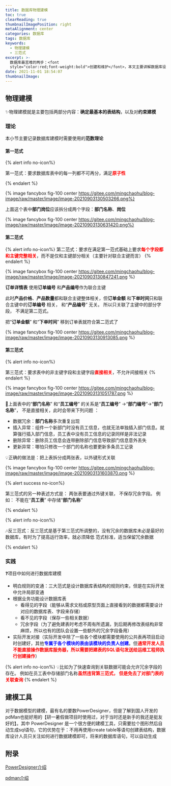 ```yaml
---
title: 数据库物理建模
toc: true
clearReading: true
thumbnailImagePosition: right
metaAlignment: center
categories: 数据库
tags: 数据库
keywords:
  - 物理建模
  - 三范式
excerpt: >-
  数据库最苦难的两步：<font
  style="color:red;font-weight:bold">创建和维护</font>，本文主要讲解数据库设计应当遵从的规则，并推荐常用的物理建模工具
date: 2021-11-01 18:54:07
thumbnailImage:
---
```

<!-- toc -->



## 物理建模

:sparkles:物理建模就是主要包括两部分内容：**确定最基本的表结构**，以及对**约束建模**

### 理论

本小节主要记录数据库建模时需要使用的**范数理论**

#### 第一范式

{% alert info no-icon%}

第一范式：要求数据库表中的每一列都不可再分，满足<font style="color:red;font-weight:bold">原子性</font>

{% endalert %}

{% image fancybox  fig-100  center https://gitee.com/mingchaohu/blog-image/raw/master/image/image-20210903130503266.png%}

上面这个表中**部门岗位**应该拆分成两个字段：**部门名称**、**岗位**  

{% image fancybox  fig-100  center https://gitee.com/mingchaohu/blog-image/raw/master/image/image-20210903130631420.png%}

#### 第二范式

{% alert info no-icon%}
第二范式：要求在满足第一范式基础上要求<font style="color:red;font-weight:bold">每个字段都和主键完整相关</font>，而不是仅和主键部分相关（主要针对联合主键而言）
{% endalert %}

{% image fancybox  fig-100  center https://gitee.com/mingchaohu/blog-image/raw/master/image/image-20210903130847241.png %}


**订单详情表** 使用**订单编号** 和**产品编号**作为联合主键

此时**产品价格**、**产品数量**都和联合主键整体相关，但**订单金额** 和**下单时间**只和联合主键中的**订单编号** 相关， 和“**产品编号**” 无关。 所以只关联了主键中的部分字段， 不满足第二范式。  

把“**订单金额**” 和“**下单时间**” 移到订单表就符合第二范式了  

{% image fancybox  fig-100  center https://gitee.com/mingchaohu/blog-image/raw/master/image/image-20210903130913085.png %}

#### 第三范式

{% alert info no-icon%}

第三范式：要求表中的非主键字段和主键字段<font style="color:red;font-weight:bold">直接相关</font>，不允许间接相关
{% endalert %}

{% image fancybox  fig-100  center https://gitee.com/mingchaohu/blog-image/raw/master/image/image-20210903131051787.png %}

:bug:上面表中的“**部门名称**” 和“**员工编号**” 的关系是“**员工编号**” →“**部门编号**”→“**部门名称**”， 不是直接相关，此时会带来下列问题  ：

- 数据冗余：**部门名称**多次重复出现
- 插入异常：组件一个新部门时没有员工信息，也就无法单独插入部门信息。就算强行插入部门信息，员工表中没有员工信息的记录同样是非法记录
- 删除异常：删除员工信息会连带删除部门信息导致部门信息意外丢失
- 更新异常：哪怕只修改一个部门的名称也要更新多条员工记录

:bulb:正确的做法是：把上表拆分成两张表，以外键形式关联

{% image fancybox  fig-100  center https://gitee.com/mingchaohu/blog-image/raw/master/image/image-20210903131603870.png %}

{% alert success no-icon%}

第三范式的另一种表述方式是： 两张表要通过外键关联， 不保存冗余字段。 例如： 不能在“**员工表**” 中存储“**部门名称**”

{% endalert %}

{% alert info no-icon%}

:notes:反三范式：反三范式是基于第三范式所调整的，没有冗余的数据库未必是最好的数据库，有时为了提高运行效率，就必须降低 范式标准，适当保留冗余数据

{% endalert %}
### 实践

:question:项目中如何进行数据库建模

- 明白规则的变通：三大范式是设计数据库表结构的规则约束，但是在实际开发中允许局部变通
- 根据业务功能设计数据库表
  - 看得见的字段（能够从需求文档或原型页面上直接看到的数据都需要设计对应的数据库表、字段来存储）
  - 看不见的字段（保存一些相关数据）
  - 冗余字段（为了避免建表时考虑不周有所遗漏，到后期再修改表结构非常麻烦，所以也有的团队会设置一些额外的冗余字段备用）
- 实际开发对接（实际开发中除了一些各个模块都需要使用的公共表再项目启动时创建好，其他<font style="color:blue;font-weight:bold">专属于各个模块的表由该模块的负责人创建</font>。但<font style="color:red;font-weight:bold">通常开发人员不能直接操作数据库服务器，所以需要把建表的SQL语句发送给运维工程师执行创建操作</font>）

{% alert info no-icon%}
:bulb:比如为了快速查询到关联数据可能会允许冗余字段的存在。 例如在员工表中存储部门名称<font style="color:red;font-weight:bold">虽然违背第三范式， 但是免去了对部门表的关联查询</font>
{% endalert %}
## 建模工具

对于数据模型的建模，最有名的要数PowerDesigner，但是了解到国人开发的pdMan也挺好用的【研一暑假做项目时使用过，对于当时还是新手的我还是挺友好的】。其中 PowerDesigner 是一个很方便的建模工具，只需要拉个图形然后自动生成sql语句，它的优势在于：不用再使用create table等语句创建表结构，数据库设计人员只关注如何进行数据建模即可，将来的数据库语句，可以自动生成

## 附录

[PowerDesigner介绍](https://www.cnblogs.com/huangting/p/12654057.htm)

[pdman介绍](https://blog.csdn.net/xinzhifu1/article/details/111693664)

